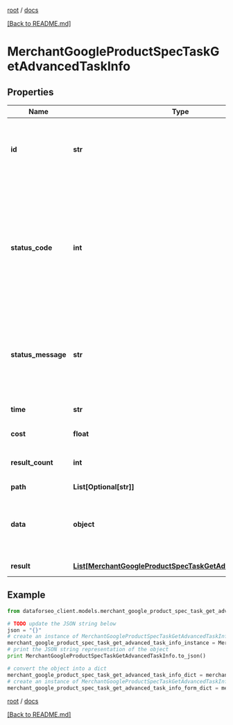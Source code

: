 [root](./../ "root") / [docs](./ "docs")

[[Back to README.md]](./../README.md "[Back to README.md]")

# MerchantGoogleProductSpecTaskGetAdvancedTaskInfo

## Properties

Name | Type | Description | Notes
------------ | ------------- | ------------- | -------------
**id** | **str** | task identifier unique task identifier in our system in the UUID format | [optional]
**status_code** | **int** | status code of the task generated by DataForSEO, can be within the following range: 10000-60000 you can find the full list of the response codes here | [optional]
**status_message** | **str** | informational message of the task you can find the full list of general informational messages here | [optional]
**time** | **str** | execution time, seconds | [optional]
**cost** | **float** | total tasks cost, USD | [optional]
**result_count** | **int** | number of elements in the result array | [optional]
**path** | **List[Optional[str]]** | URL path | [optional]
**data** | **object** | contains the same parameters that you specified in the POST request | [optional]
**result** | [**List[MerchantGoogleProductSpecTaskGetAdvancedResultInfo]**](MerchantGoogleProductSpecTaskGetAdvancedResultInfo.md) | array of results | [optional]

## Example

```python
from dataforseo_client.models.merchant_google_product_spec_task_get_advanced_task_info import MerchantGoogleProductSpecTaskGetAdvancedTaskInfo

# TODO update the JSON string below
json = "{}"
# create an instance of MerchantGoogleProductSpecTaskGetAdvancedTaskInfo from a JSON string
merchant_google_product_spec_task_get_advanced_task_info_instance = MerchantGoogleProductSpecTaskGetAdvancedTaskInfo.from_json(json)
# print the JSON string representation of the object
print MerchantGoogleProductSpecTaskGetAdvancedTaskInfo.to_json()

# convert the object into a dict
merchant_google_product_spec_task_get_advanced_task_info_dict = merchant_google_product_spec_task_get_advanced_task_info_instance.to_dict()
# create an instance of MerchantGoogleProductSpecTaskGetAdvancedTaskInfo from a dict
merchant_google_product_spec_task_get_advanced_task_info_form_dict = merchant_google_product_spec_task_get_advanced_task_info.from_dict(merchant_google_product_spec_task_get_advanced_task_info_dict)
```

  

[root](./../ "root") / [docs](./ "docs")

[[Back to README.md]](./../README.md "[Back to README.md]")
